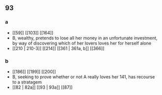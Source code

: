 ## 93
### a
- [[59]] [[103]] [[164]] 
- B, wealthy, pretends to lose all her money in an unfortunate investment, by way of discovering which of her lovers loves her for herself alone
- [[210 | 210-3]] [[214]] [[361 | 361a, b]] [[366]] 

### b
- [[186]] [[199]] [[200]] 
- B, seeking to prove whether or not A really loves her 141, has recourse to a stratagem
- [[82 | 82a]] [[93 | 93a]] [[87]] 

